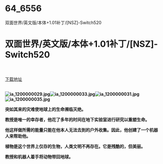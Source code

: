 # 64_6556
双面世界/英文版/本体+1.01补丁/[NSZ]-Switch520
# 双面世界/英文版/本体+1.01补丁/[NSZ]-Switch520
 <br/></br>
[下载地址](https://www.switch520.cc/article/6556 "下载地址")
<br/></br>

<p><span><strong><img src="https://ddcdn.jd.com/ddimg/jfs/t1/111958/39/19354/55722/5f7902b6E4f99ea6b/5d7c5e6918a30f1c.jpg" alt="ia_1200000029.jpg" title="ia_1200000029.jpg"><img src="https://ddcdn.jd.com/ddimg/jfs/t1/128162/39/14046/46360/5f7902b9E049df16d/0a5a178bb3551330.jpg" alt="ia_1200000033.jpg" title="ia_1200000033.jpg"><img src="https://ddcdn.jd.com/ddimg/jfs/t1/123903/40/14104/62890/5f7902baE5a938841/483622a493d8baa6.jpg" alt="ia_1200000031.jpg" title="ia_1200000031.jpg"><img src="https://ddcdn.jd.com/ddimg/jfs/t1/135554/32/11432/66377/5f7902baE2510066a/699bca4d233af92c.jpg" alt="ia_1200000035.jpg" title="ia_1200000035.jpg"> &nbsp;<br></strong></span></p>
<p></p>
<p><span><strong>突如其来的灾难使地球上的生命濒临灭绝。</strong></span></p>
<p><span><strong>教授是唯一的幸存者，他花了多年的时间在地下实验室进行研究以重塑生命。</strong></span></p>
<p><span><strong>他这样做所需的能量只能在他本人无法去到的户外收集。因此，他创建了一个机器人来帮助他。</strong></span></p>
<p><span><strong>植物是这个世界上仅存的生物，人类文明不再存在。它是残酷的，但美丽。</strong></span></p>
<p><span><strong>教授和机器人着手将动物带回地球。</strong></span></p>
<p></p>
